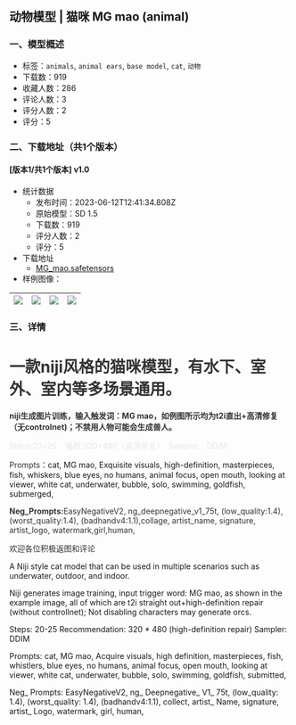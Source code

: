## 动物模型 | 猫咪 MG mao (animal)
### 一、模型概述

- 标签：`animals`, `animal ears`, `base model`, `cat`, `动物`
- 下载数：919
- 收藏人数：286
- 评论人数：3
- 评分人数：2
- 评分：5

### 二、下载地址（共1个版本）

#### [版本1/共1个版本] v1.0

- 统计数据
  - 发布时间：2023-06-12T12:41:34.808Z
  - 原始模型：SD 1.5
  - 下载数：919
  - 评分人数：2
  - 评分：5
- 下载地址
  - [MG_mao.safetensors](https://civitai.com/api/download/models/94509)
- 样例图像：

| <img src="https://image.civitai.com/xG1nkqKTMzGDvpLrqFT7WA/50cb67db-fca4-44d3-91d8-de5eb3ae6346/width=450/1119726.jpeg" /> | <img src="https://image.civitai.com/xG1nkqKTMzGDvpLrqFT7WA/dee4f957-46e0-4cdb-aabb-d2f8e9f1aea4/width=450/1125373.jpeg" /> | <img src="https://image.civitai.com/xG1nkqKTMzGDvpLrqFT7WA/3a084372-002d-401f-8ca2-2c1f74185754/width=450/1119728.jpeg" /> | <img src="https://image.civitai.com/xG1nkqKTMzGDvpLrqFT7WA/2eaf8ed9-be3e-4e7a-82d2-92a0e587b5b2/width=450/1119707.jpeg" /> |
| ---- | ---- | ---- | ---- |


### 三、详情
<h1 id="heading-42"><strong><span style="color:rgb(51, 51, 51)">一款niji风格的猫咪模型，有水下、室外、室内等多场景通用。</span></strong></h1><p><strong><span style="color:rgb(51, 51, 51)">niji生成图片训练，输入触发词：MG mao，如例图所示均为t2i直出+高清修复（无controlnet)；不禁用人物可能会生成兽人。</span></strong></p><p><span style="color:rgb(229, 231, 235)">Steps:20~25    推荐:320*480（高清修复）  Sampler：DDIM</span></p><p><span style="color:rgb(51, 51, 51)">Prompts：</span>cat, MG mao, Exquisite visuals, high-definition, masterpieces, fish, whiskers, blue eyes, no humans, animal focus, open mouth, looking at viewer, white cat, underwater, bubble, solo, swimming, goldfish, submerged,</p><p><strong><span style="color:rgb(51, 51, 51)">Neg_Prompts:</span></strong><span style="color:rgb(51, 51, 51)">EasyNegativeV2, ng_deepnegative_v1_75t, (low_quality:1.4), (worst_quality:1.4), (badhandv4:1.1),collage, artist_name, signature, artist_logo, watermark,girl,human,</span></p><p><span style="color:rgb(51, 51, 51)">欢迎各位积极返图和评论</span></p><p>A Niji style cat model that can be used in multiple scenarios such as underwater, outdoor, and indoor.</p><p>Niji generates image training, input trigger word: MG mao, as shown in the example image, all of which are t2i straight out+high-definition repair (without controllnet); Not disabling characters may generate orcs.</p><p>Steps: 20-25 Recommendation: 320 * 480 (high-definition repair) Sampler: DDIM</p><p>Prompts: cat, MG mao, Acquire visuals, high definition, masterpieces, fish, whistlers, blue eyes, no humans, animal focus, open mouth, looking at viewer, white cat, underwater, bubble, solo, swimming, goldfish, submitted,</p><p>Neg_ Prompts: EasyNegativeV2, ng_ Deepnegative_ V1_ 75t, (low_quality: 1.4), (worst_quality: 1.4), (badhandv4:1.1), collect, artist_ Name, signature, artist_ Logo, watermark, girl, human,</p>